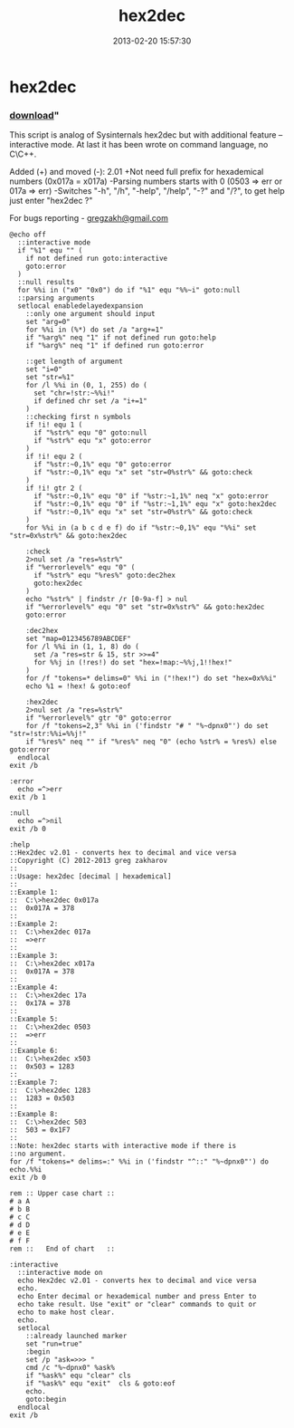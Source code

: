 ﻿---
pid:            3971
parent:         0
children:       
poster:         greg zakharov
title:          hex2dec
date:           2013-02-20 15:57:30
format:         text
---

# hex2dec

### [download](3971.txt)"

This script is analog of Sysinternals hex2dec but with additional feature – interactive mode. At last it has been wrote on command language, no C\C++.

Added (+) and moved (-):
2.01
+Not need full prefix for hexademical numbers (0x017a = x017a)
-Parsing numbers starts with 0 (0503 => err or 017a => err)
-Switches "-h", "/h", "-help", "/help", "-?" and "/?", to get help just enter "hex2dec ?"

For bugs reporting - gregzakh@gmail.com

```text
@echo off
  ::interactive mode
  if "%1" equ "" (
    if not defined run goto:interactive
    goto:error
  )
  ::null results
  for %%i in ("x0" "0x0") do if "%1" equ "%%~i" goto:null
  ::parsing arguments
  setlocal enabledelayedexpansion
    ::only one argument should input
    set "arg=0"
    for %%i in (%*) do set /a "arg+=1"
    if "%arg%" neq "1" if not defined run goto:help
    if "%arg%" neq "1" if defined run goto:error

    ::get length of argument
    set "i=0"
    set "str=%1"
    for /l %%i in (0, 1, 255) do (
      set "chr=!str:~%%i!"
      if defined chr set /a "i+=1"
    )
    ::checking first n symbols
    if !i! equ 1 (
      if "%str%" equ "0" goto:null
      if "%str%" equ "x" goto:error
    )
    if !i! equ 2 (
      if "%str:~0,1%" equ "0" goto:error
      if "%str:~0,1%" equ "x" set "str=0%str%" && goto:check
    )
    if !i! gtr 2 (
      if "%str:~0,1%" equ "0" if "%str:~1,1%" neq "x" goto:error
      if "%str:~0,1%" equ "0" if "%str:~1,1%" equ "x" goto:hex2dec
      if "%str:~0,1%" equ "x" set "str=0%str%" && goto:check
    )
    for %%i in (a b c d e f) do if "%str:~0,1%" equ "%%i" set "str=0x%str%" && goto:hex2dec

    :check
    2>nul set /a "res=%str%"
    if "%errorlevel%" equ "0" (
      if "%str%" equ "%res%" goto:dec2hex
      goto:hex2dec
    )
    echo "%str%" | findstr /r [0-9a-f] > nul
    if "%errorlevel%" equ "0" set "str=0x%str%" && goto:hex2dec
    goto:error

    :dec2hex
    set "map=0123456789ABCDEF"
    for /l %%i in (1, 1, 8) do (
      set /a "res=str & 15, str >>=4"
      for %%j in (!res!) do set "hex=!map:~%%j,1!!hex!"
    )
    for /f "tokens=* delims=0" %%i in ("!hex!") do set "hex=0x%%i"
    echo %1 = !hex! & goto:eof

    :hex2dec
    2>nul set /a "res=%str%"
    if "%errorlevel%" gtr "0" goto:error
    for /f "tokens=2,3" %%i in ('findstr "# " "%~dpnx0"') do set "str=!str:%%i=%%j!"
    if "%res%" neq "" if "%res%" neq "0" (echo %str% = %res%) else goto:error
  endlocal
exit /b

:error
  echo =^>err
exit /b 1

:null
  echo =^>nil
exit /b 0

:help
::Hex2dec v2.01 - converts hex to decimal and vice versa
::Copyright (C) 2012-2013 greg zakharov
::
::Usage: hex2dec [decimal | hexademical]
::
::Example 1:
::  C:\>hex2dec 0x017a
::  0x017A = 378
::
::Example 2:
::  C:\>hex2dec 017a
::  =>err
::
::Example 3:
::  C:\>hex2dec x017a
::  0x017A = 378
::
::Example 4:
::  C:\>hex2dec 17a
::  0x17A = 378
::
::Example 5:
::  C:\>hex2dec 0503
::  =>err
::
::Example 6:
::  C:\>hex2dec x503
::  0x503 = 1283
::
::Example 7:
::  C:\>hex2dec 1283
::  1283 = 0x503
::
::Example 8:
::  C:\>hex2dec 503
::  503 = 0x1F7
::
::Note: hex2dec starts with interactive mode if there is
::no argument.
for /f "tokens=* delims=:" %%i in ('findstr "^::" "%~dpnx0"') do echo.%%i
exit /b 0

rem :: Upper case chart ::
# a A
# b B
# c C
# d D
# e E
# f F
rem ::   End of chart   ::

:interactive
  ::interactive mode on
  echo Hex2dec v2.01 - converts hex to decimal and vice versa
  echo.
  echo Enter decimal or hexademical number and press Enter to
  echo take result. Use "exit" or "clear" commands to quit or
  echo to make host clear.
  echo.
  setlocal
    ::already launched marker
    set "run=true"
    :begin
    set /p "ask=>>> "
    cmd /c "%~dpnx0" %ask%
    if "%ask%" equ "clear" cls
    if "%ask%" equ "exit"  cls & goto:eof
    echo.
    goto:begin
  endlocal
exit /b
```
